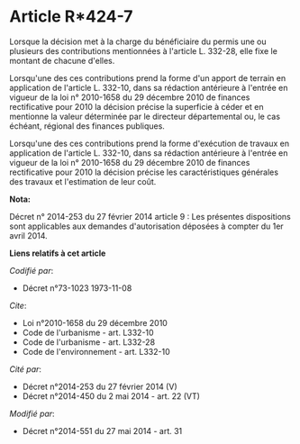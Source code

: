 # Article R*424-7

Lorsque la décision met à la charge du bénéficiaire du permis une ou plusieurs des contributions mentionnées à l'article L.
332-28, elle fixe le montant de chacune d'elles. 

Lorsqu'une des ces contributions prend la forme d'un apport de terrain en application de l'article L. 332-10, dans sa
rédaction antérieure à l'entrée en vigueur de la loi n° 2010-1658 du 29 décembre 2010 de finances rectificative pour 2010 la
décision précise la superficie à céder et en mentionne la valeur déterminée par le   directeur départemental ou, le cas
échéant, régional des finances publiques. 

Lorsqu'une des ces contributions prend la forme d'exécution de travaux en application de l'article L. 332-10, dans sa
rédaction antérieure à l'entrée en vigueur de la loi n° 2010-1658 du 29 décembre 2010 de finances rectificative pour 2010 la
décision précise les caractéristiques générales des travaux et l'estimation de leur coût.

**Nota:**

Décret n° 2014-253 du 27 février 2014 article 9 : Les présentes dispositions sont applicables aux demandes d'autorisation
déposées à compter du 1er avril 2014.

**Liens relatifs à cet article**

_Codifié par_:

  - Décret n°73-1023 1973-11-08

_Cite_:

  - Loi n°2010-1658 du 29 décembre 2010
  - Code de l'urbanisme - art. L332-10
  - Code de l'urbanisme - art. L332-28
  - Code de l'environnement - art. L332-10

_Cité par_:

  - Décret n°2014-253 du 27 février 2014 (V)
  - Décret n°2014-450 du 2 mai 2014 - art. 22 (VT)

_Modifié par_:

  - Décret n°2014-551 du 27 mai 2014 - art. 31
